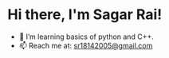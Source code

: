 # Hi there, I'm Sagar Rai! 
- 🌱 I’m learning basics of python and C++.
- 📫 Reach me at: sr18142005@gmail.com
